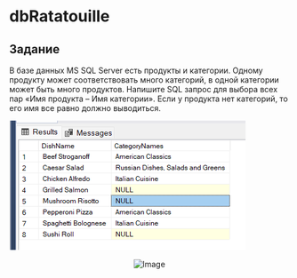 # dbRatatouille

## Задание

В базе данных MS SQL Server есть продукты и категории. 
Одному продукту может соответствовать много категорий, в одной 
категории может быть много продуктов. Напишите SQL запрос для выбора 
всех пар «Имя продукта – Имя категории». Если у продукта нет категорий, 
то его имя все равно должно выводиться.

![Ссылка](https://github.com/KimIlia91/SqlImplementation/blob/master/Image.png)

<p align="center">
  <img src="(https://github.com/KimIlia91/SqlImplementation/blob/master/Image.png)https://github.com/KimIlia91/SqlImplementation/blob/master/Image.png" alt="Image">
</p>
